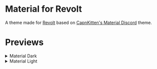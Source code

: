 # Material for Revolt
A theme made for [Revolt](https://revolt.chat/) based on [CapnKitten's Material Discord](https://github.com/CapnKitten/Material-Discord) theme.

# Previews
<details>
  <summary>Material Dark</summary>
  ![material-dark](https://raw.githubusercontent.com/61netpa/Material-for-Revolt/refs/heads/main/files/previews/material-dark.png "Material Dark Preview")
</details>
<details>
  <summary>Material Light</summary>
  ![material-light](https://raw.githubusercontent.com/61netpa/Material-for-Revolt/refs/heads/main/files/previews/material-light.png "Material Light Preview")
</details>
